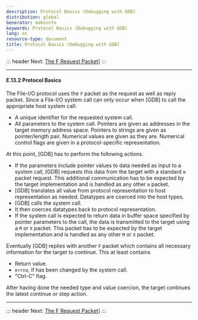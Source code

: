 ```yaml
---
description: Protocol Basics (Debugging with GDB)
distribution: global
Generator: makeinfo
keywords: Protocol Basics (Debugging with GDB)
lang: en
resource-type: document
title: Protocol Basics (Debugging with GDB)
---
```

::: header
Next: [The F Request Packet](The-F-Request-Packet.html#The-F-Request-Packet)]
:::

---

#### E.13.2 Protocol Basics

The File-I/O protocol uses the `F` packet as the request as well as reply packet. Since a File-I/O system call can only occur when [GDB] to call the appropriate host system call:

- A unique identifier for the requested system call.
- All parameters to the system call. Pointers are given as addresses in the target memory address space. Pointers to strings are given as pointer/length pair. Numerical values are given as they are. Numerical control flags are given in a protocol-specific representation.

At this point, [GDB] has to perform the following actions.

- If the parameters include pointer values to data needed as input to a system call, [GDB] requests this data from the target with a standard `m` packet request. This additional communication has to be expected by the target implementation and is handled as any other `m` packet.
- [GDB] translates all value from protocol representation to host representation as needed. Datatypes are coerced into the host types.
- [GDB] calls the system call.
- It then coerces datatypes back to protocol representation.
- If the system call is expected to return data in buffer space specified by pointer parameters to the call, the data is transmitted to the target using a `M` or `X` packet. This packet has to be expected by the target implementation and is handled as any other `M` or `X` packet.

Eventually [GDB] replies with another `F` packet which contains all necessary information for the target to continue. This at least contains

- Return value.
- `errno`, if has been changed by the system call.
- "Ctrl-C" flag.

After having done the needed type and value coercion, the target continues the latest continue or step action.

---

::: header
Next: [The F Request Packet](The-F-Request-Packet.html#The-F-Request-Packet)]
:::
